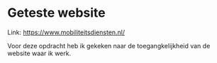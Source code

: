 # Geteste website

Link: https://www.mobiliteitsdiensten.nl/

Voor deze opdracht heb ik gekeken naar de toegangkelijkheid van de website waar ik werk.
